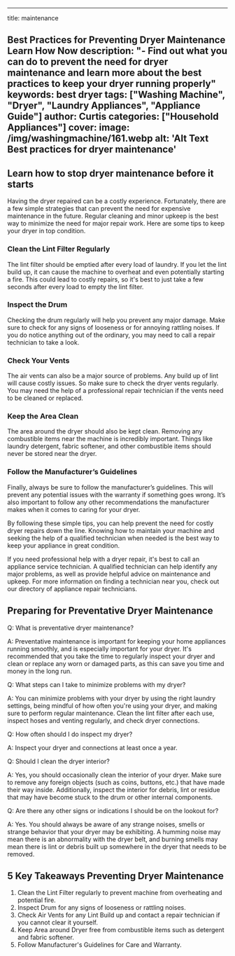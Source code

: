 
---
title: maintenance

Best Practices for Preventing Dryer Maintenance Learn How Now
description: "- Find out what you can do to prevent the need for dryer maintenance and learn more about the best practices to keep your dryer running properly"
keywords: best dryer
tags: ["Washing Machine", "Dryer", "Laundry Appliances", "Appliance Guide"]
author: Curtis
categories: ["Household Appliances"]
cover: 
 image: /img/washingmachine/161.webp
 alt: 'Alt Text Best practices for dryer maintenance'
---
## Learn how to stop dryer maintenance before it starts

Having the dryer repaired can be a costly experience. Fortunately, there are a few simple strategies that can prevent the need for expensive maintenance in the future. Regular cleaning and minor upkeep is the best way to minimize the need for major repair work. Here are some tips to keep your dryer in top condition.

### Clean the Lint Filter Regularly

The lint filter should be emptied after every load of laundry. If you let the lint build up, it can cause the machine to overheat and even potentially starting a fire. This could lead to costly repairs, so it's best to just take a few seconds after every load to empty the lint filter.

### Inspect the Drum

Checking the drum regularly will help you prevent any major damage. Make sure to check for any signs of looseness or for annoying rattling noises. If you do notice anything out of the ordinary, you may need to call a repair technician to take a look.

### Check Your Vents

The air vents can also be a major source of problems. Any build up of lint will cause costly issues. So make sure to check the dryer vents regularly. You may need the help of a professional repair technician if the vents need to be cleaned or replaced.

### Keep the Area Clean

The area around the dryer should also be kept clean. Removing any combustible items near the machine is incredibly important. Things like laundry detergent, fabric softener, and other combustible items should never be stored near the dryer.

### Follow the Manufacturer’s Guidelines

Finally, always be sure to follow the manufacturer’s guidelines. This will prevent any potential issues with the warranty if something goes wrong. It’s also important to follow any other recommendations the manufacturer makes when it comes to caring for your dryer.

By following these simple tips, you can help prevent the need for costly dryer repairs down the line. Knowing how to maintain your machine and seeking the help of a qualified technician when needed is the best way to keep your appliance in great condition. 

If you need professional help with a dryer repair, it's best to call an appliance service technician. A qualified technician can help identify any major problems, as well as provide helpful advice on maintenance and upkeep. For more information on finding a technician near you, check out our directory of appliance repair technicians.

## Preparing for Preventative Dryer Maintenance 

Q: What is preventative dryer maintenance? 

A: Preventative maintenance is important for keeping your home appliances running smoothly, and is especially important for your dryer. It's recommended that you take the time to regularly inspect your dryer and clean or replace any worn or damaged parts, as this can save you time and money in the long run.

Q: What steps can I take to minimize problems with my dryer? 

A: You can minimize problems with your dryer by using the right laundry settings, being mindful of how often you're using your dryer, and making sure to perform regular maintenance. Clean the lint filter after each use, inspect hoses and venting regularly, and check dryer connections.

Q: How often should I do inspect my dryer?

A: Inspect your dryer and connections at least once a year. 

Q: Should I clean the dryer interior? 

A: Yes, you should occasionally clean the interior of your dryer. Make sure to remove any foreign objects (such as coins, buttons, etc.) that have made their way inside. Additionally, inspect the interior for debris, lint or residue that may have become stuck to the drum or other internal components.

Q: Are there any other signs or indications I should be on the lookout for? 

A: Yes. You should always be aware of any strange noises, smells or strange behavior that your dryer may be exhibiting. A humming noise may mean there is an abnormality with the dryer belt, and burning smells may mean there is lint or debris built up somewhere in the dryer that needs to be removed.

## 5 Key Takeaways Preventing Dryer Maintenance
1. Clean the Lint Filter regularly to prevent machine from overheating and potential fire.
2. Inspect Drum for any signs of looseness or rattling noises.
3. Check Air Vents for any Lint Build up and contact a repair technician if you cannot clear it yourself.
4. Keep Area around Dryer free from combustible items such as detergent and fabric softener.
5. Follow Manufacturer's Guidelines for Care and Warranty.
